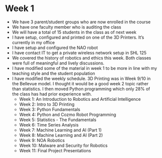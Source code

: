 # Week 1

- We have 3 parent/student groups who are now enrolled in the course
- We have one faculty member who is auditing the class
- We will have a total of 15 students in the class as of next week
- I have setup, configured and printed on one of the 3D Printers. It’s currently in my office
- I have setup and configured the NAO robot
- I have contact IT to get a private wireless network setup in SHL 125
- We covered the history of robotics and ethics this week. Both classes were full of meaningful and lively discussions.
- I have modified some of the material in week 1 to be more in line with my teaching style and the student population
- I have modified the weekly schedule. 3D Printing was in Week 9/10 in the Bellevue model. I thought it would be a good week 2 topic rather than statistics. I then moved Python programming which only 28% of the class has had prior experience with.
  - Week 1: An Introduction to Robotics and Artificial Intelligence
  - Week 2: Intro to 3D Printing
  - Week 3: Python Fundamentals
  - Week 4: Python and Cozmo Robot Programming
  - Week 5: Statistics - The Fundamentals
  - Week 6: Time Series Analysis
  - Week 7: Machine Learning and AI (Part 1)
  - Week 8: Machine Learning and AI (Part 2)
  - Week 9: NOA Robotics
  - Week 10: Malware and Security for Robotics
  - Week 11: Final Project Presentations